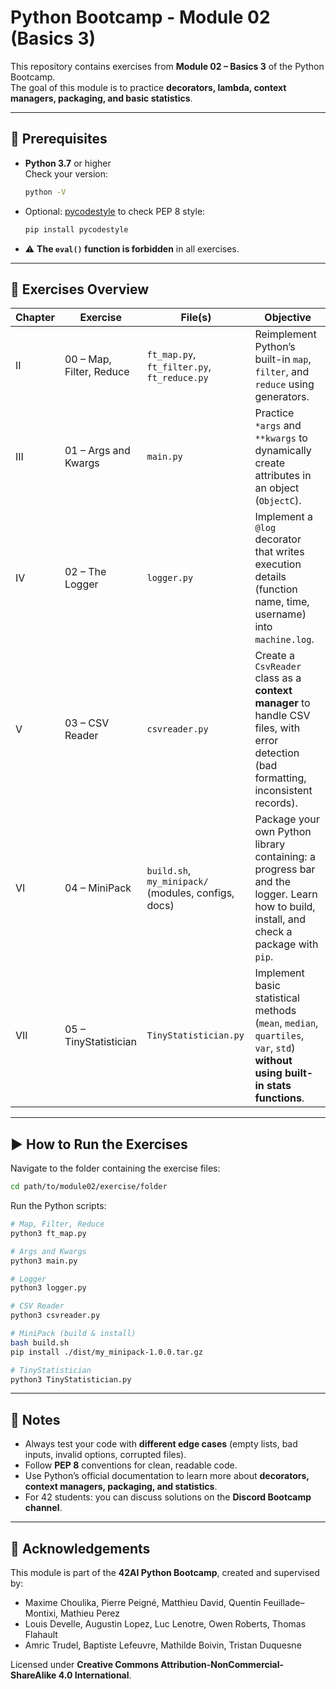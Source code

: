 # Python Bootcamp - Module 02 (Basics 3)

This repository contains exercises from **Module 02 – Basics 3** of the Python Bootcamp.  
The goal of this module is to practice **decorators, lambda, context managers, packaging, and basic statistics**.

---

## 📌 Prerequisites
- **Python 3.7** or higher  
  Check your version:
  ```bash
  python -V
  ```
- Optional: [pycodestyle](https://pypi.org/project/pycodestyle/) to check PEP 8 style:
  ```bash
  pip install pycodestyle
  ```
- ⚠️ **The `eval()` function is forbidden** in all exercises.

---

## 📂 Exercises Overview

| Chapter | Exercise | File(s) | Objective |
|---------|----------|---------|-----------|
| II | 00 – Map, Filter, Reduce | `ft_map.py`, `ft_filter.py`, `ft_reduce.py` | Reimplement Python’s built-in `map`, `filter`, and `reduce` using generators. |
| III | 01 – Args and Kwargs | `main.py` | Practice `*args` and `**kwargs` to dynamically create attributes in an object (`ObjectC`). |
| IV | 02 – The Logger | `logger.py` | Implement a `@log` decorator that writes execution details (function name, time, username) into `machine.log`. |
| V | 03 – CSV Reader | `csvreader.py` | Create a `CsvReader` class as a **context manager** to handle CSV files, with error detection (bad formatting, inconsistent records). |
| VI | 04 – MiniPack | `build.sh`, `my_minipack/` (modules, configs, docs) | Package your own Python library containing: a progress bar and the logger. Learn how to build, install, and check a package with `pip`. |
| VII | 05 – TinyStatistician | `TinyStatistician.py` | Implement basic statistical methods (`mean`, `median`, `quartiles`, `var`, `std`) **without using built-in stats functions**. |

---

## ▶️ How to Run the Exercises

Navigate to the folder containing the exercise files:

```bash
cd path/to/module02/exercise/folder
```

Run the Python scripts:

```bash
# Map, Filter, Reduce
python3 ft_map.py

# Args and Kwargs
python3 main.py

# Logger
python3 logger.py

# CSV Reader
python3 csvreader.py

# MiniPack (build & install)
bash build.sh
pip install ./dist/my_minipack-1.0.0.tar.gz

# TinyStatistician
python3 TinyStatistician.py
```

---

## 📝 Notes
- Always test your code with **different edge cases** (empty lists, bad inputs, invalid options, corrupted files).
- Follow **PEP 8** conventions for clean, readable code.
- Use Python’s official documentation to learn more about **decorators, context managers, packaging, and statistics**.
- For 42 students: you can discuss solutions on the **Discord Bootcamp channel**.

---

## 🙌 Acknowledgements
This module is part of the **42AI Python Bootcamp**, created and supervised by:

- Maxime Choulika, Pierre Peigné, Matthieu David, Quentin Feuillade–Montixi, Mathieu Perez  
- Louis Develle, Augustin Lopez, Luc Lenotre, Owen Roberts, Thomas Flahault  
- Amric Trudel, Baptiste Lefeuvre, Mathilde Boivin, Tristan Duquesne  

Licensed under **Creative Commons Attribution-NonCommercial-ShareAlike 4.0 International**.  
